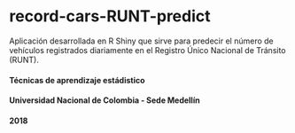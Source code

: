 # record-cars-RUNT-predict

Aplicación desarrollada en R Shiny que sirve para predecir el número de vehículos registrados diariamente en el Registro Único Nacional de Tránsito (RUNT).

#### Técnicas de aprendizaje estádistico
#### Universidad Nacional de Colombia - Sede Medellín
#### 2018
